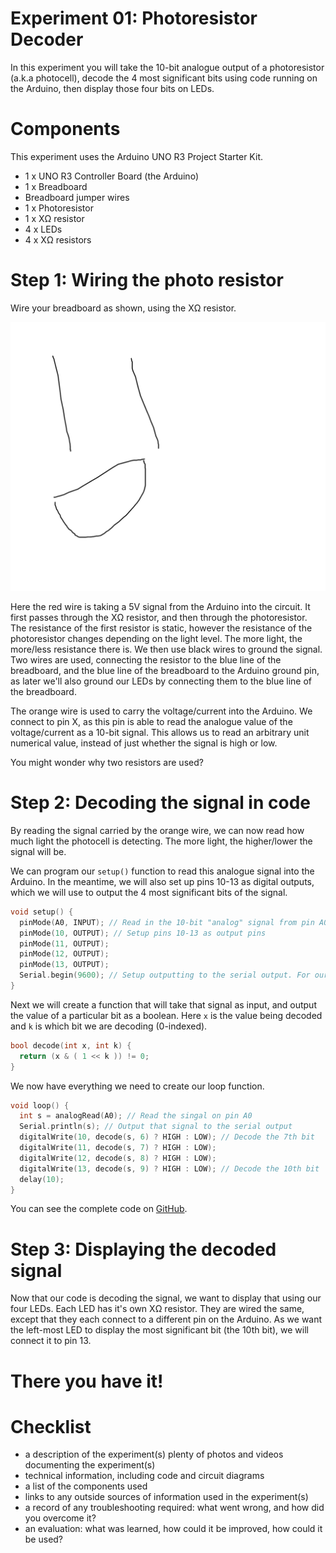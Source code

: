 # Experiment 01: Photoresistor Decoder
In this experiment you will take the 10-bit analogue output of a photoresistor (a.k.a photocell), decode the 4 most significant bits using code running on the Arduino, then display those four bits on LEDs.

# Components
This experiment uses the Arduino UNO R3 Project Starter Kit.

* 1 x UNO R3 Controller Board (the Arduino)
* 1 x Breadboard
* Breadboard jumper wires
* 1 x Photoresistor
* 1 x XΩ resistor
* 4 x LEDs
* 4 x XΩ resistors

# Step 1: Wiring the photo resistor
Wire your breadboard as shown, using the XΩ resistor.

![](https://github.com/JoshIsAStudent/physical-computing/blob/main/01-photoresistor-decoder/photo/temp.png?raw=true)

Here the red wire is taking a 5V signal from the Arduino into the circuit. It first passes through the XΩ resistor, and then through the photoresistor. The resistance of the first resistor is static, however the resistance of the photoresistor changes depending on the light level. The more light, the more/less resistance there is. We then use black wires to ground the signal. Two wires are used, connecting the resistor to the blue line of the breadboard, and the blue line of the breadboard to the Arduino ground pin, as later we'll also ground our LEDs by connecting them to the blue line of the breadboard.

The orange wire is used to carry the voltage/current into the Arduino. We connect to pin X, as this pin is able to read the analogue value of the voltage/current as a 10-bit signal. This allows us to read an arbitrary unit numerical value, instead of just whether the signal is high or low.

You might wonder why two resistors are used?

# Step 2: Decoding the signal in code
By reading the signal carried by the orange wire, we can now read how much light the photocell is detecting. The more light, the higher/lower the signal will be.

We can program our `setup()` function to read this analogue signal into the Arduino. In the meantime, we will also set up pins 10-13 as digital outputs, which we will use to output the 4 most significant bits of the signal.

```C
void setup() {
  pinMode(A0, INPUT); // Read in the 10-bit "analog" signal from pin A0
  pinMode(10, OUTPUT); // Setup pins 10-13 as output pins
  pinMode(11, OUTPUT);
  pinMode(12, OUTPUT);
  pinMode(13, OUTPUT);
  Serial.begin(9600); // Setup outputting to the serial output. For our purposes, "9600" is just a magic number
}
```

Next we will create a function that will take that signal as input, and output the value of a particular bit as a boolean. Here `x` is the value being decoded and `k` is which bit we are decoding (0-indexed).

```C
bool decode(int x, int k) {
  return (x & ( 1 << k )) != 0;
}
```

We now have everything we need to create our loop function.

```C
void loop() {
  int s = analogRead(A0); // Read the singal on pin A0
  Serial.println(s); // Output that signal to the serial output
  digitalWrite(10, decode(s, 6) ? HIGH : LOW); // Decode the 7th bit
  digitalWrite(11, decode(s, 7) ? HIGH : LOW);
  digitalWrite(12, decode(s, 8) ? HIGH : LOW);
  digitalWrite(13, decode(s, 9) ? HIGH : LOW); // Decode the 10th bit
  delay(10);
}
```

You can see the complete code on [GitHub](https://github.com/JoshIsAStudent/physical-computing/blob/main/01-photoresistor-decoder/01-photoresistor-decoder.ino).

# Step 3: Displaying the decoded signal
Now that our code is decoding the signal, we want to display that using our four LEDs. Each LED has it's own XΩ resistor. They are wired the same, except that they each connect to a different pin on the Arduino. As we want the left-most LED to display the most significant bit (the 10th bit), we will connect it to pin 13.

# There you have it!

# Checklist
* a description of the experiment(s)
plenty of photos and videos documenting the experiment(s)
* technical information, including code and circuit diagrams
* a list of the components used
* links to any outside sources of information used in the experiment(s)
* a record of any troubleshooting required: what went wrong, and how did you overcome it?
* an evaluation: what was learned, how could it be improved, how could it be used?
